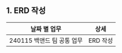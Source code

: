 
## 1. ERD 작성
| 날짜 별 업무               | 상세     |
| -------------------------- | -------- |
| 240115 백앤드 팀 공통 업무 | ERD 작성 |
